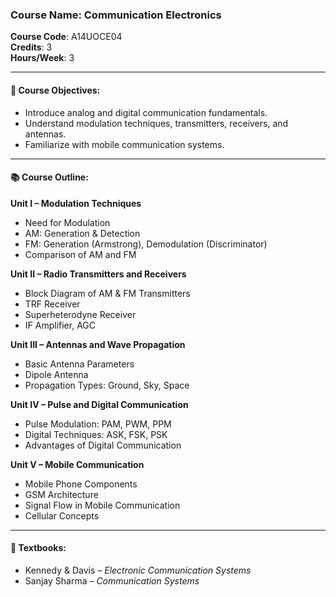 ### Course Name: Communication Electronics  
**Course Code**: A14UOCE04  
**Credits**: 3  
**Hours/Week**: 3  

---

#### 📘 Course Objectives:
- Introduce analog and digital communication fundamentals.
- Understand modulation techniques, transmitters, receivers, and antennas.
- Familiarize with mobile communication systems.

---

#### 📚 Course Outline:

**Unit I – Modulation Techniques**  
- Need for Modulation  
- AM: Generation & Detection  
- FM: Generation (Armstrong), Demodulation (Discriminator)  
- Comparison of AM and FM  

**Unit II – Radio Transmitters and Receivers**  
- Block Diagram of AM & FM Transmitters  
- TRF Receiver  
- Superheterodyne Receiver  
- IF Amplifier, AGC  

**Unit III – Antennas and Wave Propagation**  
- Basic Antenna Parameters  
- Dipole Antenna  
- Propagation Types: Ground, Sky, Space  

**Unit IV – Pulse and Digital Communication**  
- Pulse Modulation: PAM, PWM, PPM  
- Digital Techniques: ASK, FSK, PSK  
- Advantages of Digital Communication  

**Unit V – Mobile Communication**  
- Mobile Phone Components  
- GSM Architecture  
- Signal Flow in Mobile Communication  
- Cellular Concepts  

---

#### 📘 Textbooks:
- Kennedy & Davis – *Electronic Communication Systems*  
- Sanjay Sharma – *Communication Systems*
